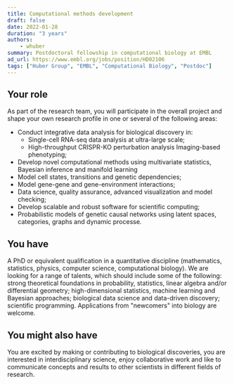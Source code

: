 ```yaml
---
title: Computational methods development
draft: false
date: 2022-01-28
duration: "3 years"
authors:
    - whuber
summary: Postdoctoral fellowship in computational biology at EMBL
ad_url: https://www.embl.org/jobs/position/HD02106
tags: ["Huber Group", "EMBL", "Computational Biology", "Postdoc"]
---
```


## Your role

As part of the research team, you will participate in the overall project and shape your own research profile in one or several of the following areas:

* Conduct integrative data analysis for biological discovery in: 
    * Single-cell RNA-seq data analysis at ultra-large scale;
    * High-throughput CRISPR-KO perturbation analysis Imaging-based phenotyping;
* Develop novel computational methods using multivariate statistics, Bayesian inference and manifold learning
* Model cell states, transitions and genetic dependencies; 
* Model gene-gene and gene-environment interactions; 
* Data science, quality assurance, advanced visualization and model checking; 
* Develop scalable and robust software for scientific computing; 
* Probabilistic models of genetic causal networks using latent spaces, categories, graphs and dynamic processe. 


## You have

A PhD or equivalent qualification in a quantitative discipline (mathematics, statistics, physics, computer science, computational biology). We are looking for a range of talents, which should include some of the following: strong theoretical foundations in probability, statistics, linear algebra and/or differential geometry; high-dimensional statistics, machine learning and Bayesian approaches; biological data science and data-driven discovery; scientific programming. Applications from "newcomers" into biology are welcome.


## You might also have

You are excited by making or contributing to biological discoveries, you are interested in interdisciplinary science, enjoy collaborative work and like to communicate concepts and results to other scientists in different fields of research.


